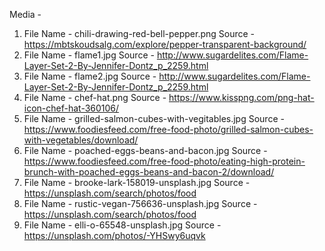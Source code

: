 


Media - 
1) File Name - chili-drawing-red-bell-pepper.png  Source - https://mbtskoudsalg.com/explore/pepper-transparent-background/
2) File Name - flame1.jpg  Source - http://www.sugardelites.com/Flame-Layer-Set-2-By-Jennifer-Dontz_p_2259.html
3) File Name - flame2.jpg  Source - http://www.sugardelites.com/Flame-Layer-Set-2-By-Jennifer-Dontz_p_2259.html
4) File Name - chef-hat.png  Source - https://www.kisspng.com/png-hat-icon-chef-hat-360106/
5) File Name - grilled-salmon-cubes-with-vegitables.jpg  Source - https://www.foodiesfeed.com/free-food-photo/grilled-salmon-cubes-with-vegetables/download/
6) File Name - poached-eggs-beans-and-bacon.jpg  Source - https://www.foodiesfeed.com/free-food-photo/eating-high-protein-brunch-with-poached-eggs-beans-and-bacon-2/download/
7) File Name - brooke-lark-158019-unsplash.jpg Source - https://unsplash.com/search/photos/food
7) File Name - rustic-vegan-756636-unsplash.jpg Source - https://unsplash.com/search/photos/food
8) File Name - elli-o-65548-unsplash.jpg Source - https://unsplash.com/photos/-YHSwy6uqvk
